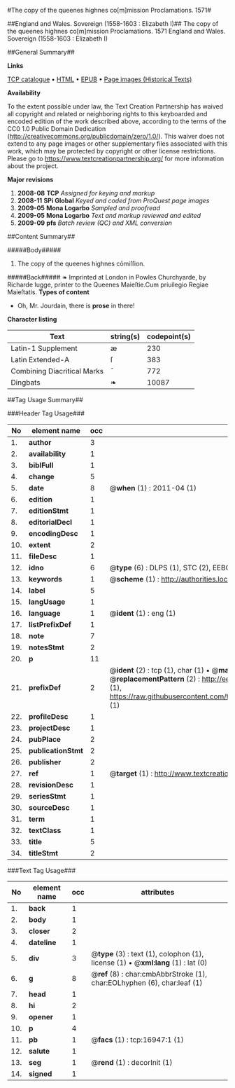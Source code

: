 #The copy of the queenes highnes co[m]mission Proclamations. 1571#

##England and Wales. Sovereign (1558-1603 : Elizabeth I)##
The copy of the queenes highnes co[m]mission
Proclamations. 1571
England and Wales. Sovereign (1558-1603 : Elizabeth I)

##General Summary##

**Links**

[TCP catalogue](http://www.ota.ox.ac.uk/tcp/)  • 
[HTML](http://tei.it.ox.ac.uk/tcp/Texts-HTML/free/A21/A21750.html)  • 
[EPUB](http://tei.it.ox.ac.uk/tcp/Texts-EPUB/free/A21/A21750.epub) • 
[Page images (Historical Texts)](https://historicaltexts.jisc.ac.uk/eebo-99851661e)

**Availability**

To the extent possible under law, the Text Creation Partnership has waived all copyright and related or neighboring rights to this keyboarded and encoded edition of the work described above, according to the terms of the CC0 1.0 Public Domain Dedication (http://creativecommons.org/publicdomain/zero/1.0/). This waiver does not extend to any page images or other supplementary files associated with this work, which may be protected by copyright or other license restrictions. Please go to https://www.textcreationpartnership.org/ for more information about the project.

**Major revisions**

1. __2008-08__ __TCP__ *Assigned for keying and markup*
1. __2008-11__ __SPi Global__ *Keyed and coded from ProQuest page images*
1. __2009-05__ __Mona Logarbo__ *Sampled and proofread*
1. __2009-05__ __Mona Logarbo__ *Text and markup reviewed and edited*
1. __2009-09__ __pfs__ *Batch review (QC) and XML conversion*

##Content Summary##

#####Body#####

1. The copy of the queenes highnes cōmiſſion.

#####Back#####
❧ Imprinted at London in Powles Churchyarde, by Richarde Iugge, printer to the Queenes Maieſtie.Cum priuilegio Regiae Maieſtatis.
**Types of content**

  * Oh, Mr. Jourdain, there is **prose** in there!

**Character listing**


|Text|string(s)|codepoint(s)|
|---|---|---|
|Latin-1 Supplement|æ|230|
|Latin Extended-A|ſ|383|
|Combining             Diacritical Marks|̄|772|
|Dingbats|❧|10087|

##Tag Usage Summary##

###Header Tag Usage###

|No|element name|occ|attributes|
|---|---|---|---|
|1.|__author__|3||
|2.|__availability__|1||
|3.|__biblFull__|1||
|4.|__change__|5||
|5.|__date__|8| @__when__ (1) : 2011-04 (1)|
|6.|__edition__|1||
|7.|__editionStmt__|1||
|8.|__editorialDecl__|1||
|9.|__encodingDesc__|1||
|10.|__extent__|2||
|11.|__fileDesc__|1||
|12.|__idno__|6| @__type__ (6) : DLPS (1), STC (2), EEBO-CITATION (1), PROQUEST (1), VID (1)|
|13.|__keywords__|1| @__scheme__ (1) : http://authorities.loc.gov/ (1)|
|14.|__label__|5||
|15.|__langUsage__|1||
|16.|__language__|1| @__ident__ (1) : eng (1)|
|17.|__listPrefixDef__|1||
|18.|__note__|7||
|19.|__notesStmt__|2||
|20.|__p__|11||
|21.|__prefixDef__|2| @__ident__ (2) : tcp (1), char (1)  •  @__matchPattern__ (2) : ([0-9\-]+):([0-9IVX]+) (1), (.+) (1)  •  @__replacementPattern__ (2) : http://eebo.chadwyck.com/downloadtiff?vid=$1&page=$2 (1), https://raw.githubusercontent.com/textcreationpartnership/Texts/master/tcpchars.xml#$1 (1)|
|22.|__profileDesc__|1||
|23.|__projectDesc__|1||
|24.|__pubPlace__|2||
|25.|__publicationStmt__|2||
|26.|__publisher__|2||
|27.|__ref__|1| @__target__ (1) : http://www.textcreationpartnership.org/docs/. (1)|
|28.|__revisionDesc__|1||
|29.|__seriesStmt__|1||
|30.|__sourceDesc__|1||
|31.|__term__|1||
|32.|__textClass__|1||
|33.|__title__|5||
|34.|__titleStmt__|2||


###Text Tag Usage###

|No|element name|occ|attributes|
|---|---|---|---|
|1.|__back__|1||
|2.|__body__|1||
|3.|__closer__|2||
|4.|__dateline__|1||
|5.|__div__|3| @__type__ (3) : text (1), colophon (1), license (1)  •  @__xml:lang__ (1) : lat (0)|
|6.|__g__|8| @__ref__ (8) : char:cmbAbbrStroke (1), char:EOLhyphen (6), char:leaf (1)|
|7.|__head__|1||
|8.|__hi__|2||
|9.|__opener__|1||
|10.|__p__|4||
|11.|__pb__|1| @__facs__ (1) : tcp:16947:1 (1)|
|12.|__salute__|1||
|13.|__seg__|1| @__rend__ (1) : decorInit (1)|
|14.|__signed__|1||
